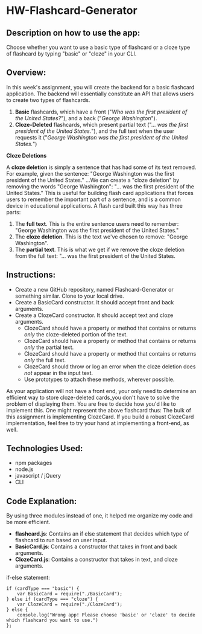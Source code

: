 # HW-Flashcard-Generator

## Description on how to use the app: 
Choose whether you want to use a basic type of flashcard or a cloze type of flashcard by typing "basic" or "cloze" in your CLI. 

## Overview: 
In this week's assignment, you will create the backend for a basic flashcard application.
The backend will essentially constitute an API that allows users to create two types of flashcards.

1. **Basic** flashcards, which have a front ("*Who was the first president of the United States?*"), and a back ("*George Washington*").
2. **Cloze-Deleted** flashcards, which present partial text ("... *was the first president of the United States.*"), and the full text when the user requests it ("*George Washington was the first president of the United States.*")

**Cloze Deletions**

A **cloze deletion** is simply a sentence that has had some of its text removed. For example, given the sentence:
"George Washington was the first president of the United States."
...We can create a "cloze deletion" by removing the words "George Washington":
"... was the first president of the United States."
This is useful for building flash card applications that forces users to remember the important part of a sentence, and is a common device in educational applications.
A flash card built this way has three parts:

1. The **full text**. This is the entire sentence users need to remember: "George Washington was the first president of the United States."
2. The **cloze deletion**. This is the text we've chosen to remove: "George Washington".
3. The **partial text**. This is what we get if we remove the cloze deletion from the full text: "... was the first president of the United States.

## Instructions: 
* Create a new GitHub repository, named Flashcard-Generator or something similar. Clone to your local drive. 
* Create a BasicCard constructor. It should accept front and back arguments.
* Create a ClozeCard constructor. It should accept text and cloze arguments.
    * ClozeCard should have a property or method that contains or returns *only* the cloze-deleted portion of the text. 
    * ClozeCard should have a property or method that contains or returns *only* the partial text. 
    * ClozeCard should have a property or method that contains or returns *only* the full text. 
    * ClozeCard should throw or log an error when the cloze deletion does *not* appear in the input text. 
    * Use prototypes to attach these methods, wherever possible. 

As your application will not have a front end, your only need to determine an efficient way to store cloze-deleted cards_you don't have to solve the problem of displaying them. You are free to decide how you'd like to implement this. One might represent the above flashcard thus: 
The bulk of this assignment is implementing ClozeCard. If you build a robust ClozeCard implementation, feel free to try your hand at implementing a front-end, as well.  

## Technologies Used: 
* npm packages 
* node.js
* javascript / jQuery 
* CLI 

## Code Explanation: 
By using three modules instead of one, it helped me organize my code and be more efficient. 
* **flashcard.js**: Contains an if else statement that decides which type of flashcard to run based on user input. 
* **BasicCard.js**: Contains a constructor that takes in front and back arguments. 
* **ClozeCard.js**: Contains a constructor that takes in text, and cloze arguments.

if-else statement: 
````
if (cardType === "basic") {
    var BasicCard = require("./BasicCard");
} else if (cardType === "cloze") {
    var ClozeCard = require("./ClozeCard"); 
} else {
    console.log("Wrong app! Please choose 'basic' or 'cloze' to decide which flashcard you want to use.")
};
````



